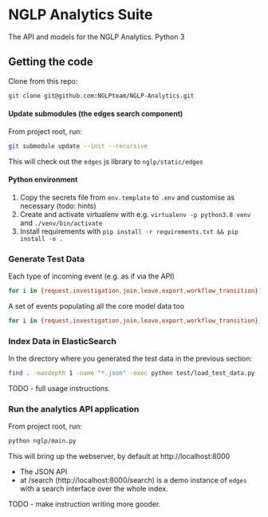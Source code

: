 # NGLP Analytics Suite
The API and models for the NGLP Analytics. Python 3

## Getting the code

Clone from this repo:

```bash
git clone git@github.com:NGLPteam/NGLP-Analytics.git
```

#### Update submodules (the edges search component)

From project root, run:
```bash
git submodule update --init --recursive
```

This will check out the `edges` js library to `nglp/static/edges`

#### Python environment

1. Copy the secrets file from `env.template` to `.env` and customise as necessary (todo: hints)
2. Create and activate virtualenv with e.g. `virtualenv -p python3.8 venv` and `./venv/bin/activate`
3. Install requirements with `pip install -r requirements.txt && pip install -e .`

### Generate Test Data

Each type of incoming event (e.g. as if via the API)

```bash
for i in {request,investigation,join,leave,export,workflow_transition}; do python test/generate_test_data.py -e $i -n 1000; done
```

A set of events populating all the core model data too

```bash
for i in {request,investigation,join,leave,export,workflow_transition}; do python test/generate_test_data.py -e $i -n 1000 -c; done
```

### Index Data in ElasticSearch

In the directory where you generated the test data in the previous section:

```bash
find . -maxdepth 1 -name "*.json" -exec python test/load_test_data.py -i {} \;
```

TODO - full usage instructions.

### Run the analytics API application

From project root, run:
```bash
python nglp/main.py
```

This will bring up the webserver, by default at http://localhost:8000

* The JSON API
* at /search (http://localhost:8000/search) is a demo instance of `edges` with a search interface over the whole index.

TODO - make instruction writing more gooder.
